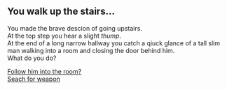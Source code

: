 ## You walk up the stairs...

You made the brave descion of going upstairs.   
At the top step you hear a slight *thump*.   
At the end of a long narrow hallway you catch a qiuck glance of a tall slim man walking into a room and closing the door behind him.   
What do you do?  

[Follow him into the room?](upstairs-dead.md)  
[Seach for weapon](weapon-upstairs.md)
